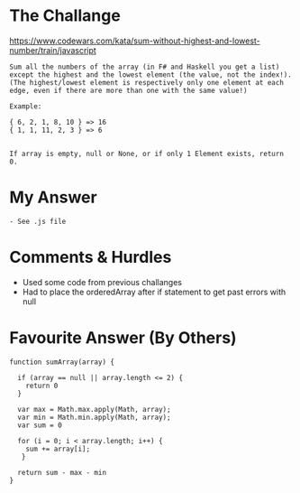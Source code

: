 # The Challange

https://www.codewars.com/kata/sum-without-highest-and-lowest-number/train/javascript

```
Sum all the numbers of the array (in F# and Haskell you get a list) except the highest and the lowest element (the value, not the index!).
(The highest/lowest element is respectively only one element at each edge, even if there are more than one with the same value!)

Example:

{ 6, 2, 1, 8, 10 } => 16
{ 1, 1, 11, 2, 3 } => 6


If array is empty, null or None, or if only 1 Element exists, return 0.
```

# My Answer

```
- See .js file
```

# Comments & Hurdles

- Used some code from previous challanges
- Had to place the orderedArray after if statement to get past errors with null

# Favourite Answer (By Others)

```
function sumArray(array) {

  if (array == null || array.length <= 2) {
    return 0
  }

  var max = Math.max.apply(Math, array);
  var min = Math.min.apply(Math, array);
  var sum = 0

  for (i = 0; i < array.length; i++) {
    sum += array[i];
   }

  return sum - max - min
}
```
